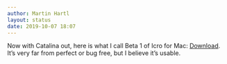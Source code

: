 ```yaml
---
author: Martin Hartl
layout: status
date: 2019-10-07 18:07
---
```

Now with Catalina out, here is what I call Beta 1 of Icro for Mac: [Download](https://share.hartl.co/Icro/Icro-2.0-beta-1.zip). It’s very far from perfect or bug free, but I believe it’s usable.